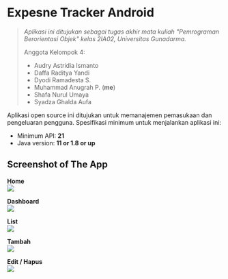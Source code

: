 # Expesne Tracker Android

> *Aplikasi ini ditujukan sebagai tugas akhir mata kuliah "Pemrograman Berorientasi Objek" kelas 2IA02, Universitas Gunadarma.*  
> 
> Anggota Kelompok 4:
> - Audry Astridia Ismanto
> - Daffa Raditya Yandi
> - Dyodi Ramadesta S.
> - Muhammad Anugrah P. (**me**)
> - Shafa Nurul Umaya
> - Syadza Ghalda Aufa 

Aplikasi open source ini ditujukan untuk memanajemen pemasukaan dan pengeluaran pengguna. 
Spesifikasi minimum untuk menjalankan aplikasi ini:
- Minimum API: **21**
- Java version: **11 or 1.8 or up**


## Screenshot of The App
**Home**  
![](screenshot/photo_2022-07-01_08-23-17.jpg)

**Dashboard**  
![](screenshot/photo_2022-07-01_08-23-16.jpg)

**List**  
![](screenshot/photo_2022-07-01_08-23-14.jpg)

**Tambah**  
![](screenshot/photo_2022-07-01_08-23-12.jpg)

**Edit / Hapus**  
![](screenshot/photo_2022-07-01_08-23-09.jpg)